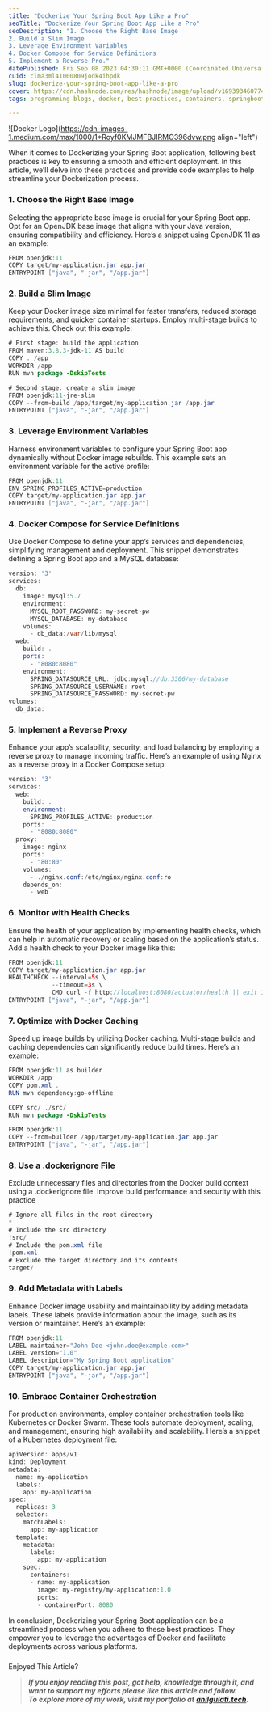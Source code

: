 ```yaml
---
title: "Dockerize Your Spring Boot App Like a Pro"
seoTitle: "Dockerize Your Spring Boot App Like a Pro"
seoDescription: "1. Choose the Right Base Image
2. Build a Slim Image
3. Leverage Environment Variables
4. Docker Compose for Service Definitions
5. Implement a Reverse Pro."
datePublished: Fri Sep 08 2023 04:30:11 GMT+0000 (Coordinated Universal Time)
cuid: clma3ml41000809jodk4ihpdk
slug: dockerize-your-spring-boot-app-like-a-pro
cover: https://cdn.hashnode.com/res/hashnode/image/upload/v1693934607746/43a2b0d8-0671-43e1-a324-7bc2176932dc.png
tags: programming-blogs, docker, best-practices, containers, springboot

---
```


![Docker Logo](https://cdn-images-1.medium.com/max/1000/1*Royf0KMJMFBJIRMO396dvw.png align="left")

When it comes to Dockerizing your Spring Boot application, following best practices is key to ensuring a smooth and efficient deployment. In this article, we’ll delve into these practices and provide code examples to help streamline your Dockerization process.

### 1\. Choose the Right Base Image

Selecting the appropriate base image is crucial for your Spring Boot app. Opt for an OpenJDK base image that aligns with your Java version, ensuring compatibility and efficiency. Here’s a snippet using OpenJDK 11 as an example:

```java
FROM openjdk:11
COPY target/my-application.jar app.jar
ENTRYPOINT ["java", "-jar", "/app.jar"]
```

### 2\. Build a Slim Image

Keep your Docker image size minimal for faster transfers, reduced storage requirements, and quicker container startups. Employ multi-stage builds to achieve this. Check out this example:

```java
# First stage: build the application
FROM maven:3.8.3-jdk-11 AS build
COPY . /app
WORKDIR /app
RUN mvn package -DskipTests

# Second stage: create a slim image
FROM openjdk:11-jre-slim
COPY --from=build /app/target/my-application.jar /app.jar
ENTRYPOINT ["java", "-jar", "/app.jar"]
```

### 3\. Leverage Environment Variables

Harness environment variables to configure your Spring Boot app dynamically without Docker image rebuilds. This example sets an environment variable for the active profile:

```java
FROM openjdk:11
ENV SPRING_PROFILES_ACTIVE=production
COPY target/my-application.jar app.jar
ENTRYPOINT ["java", "-jar", "/app.jar"]
```

### 4\. Docker Compose for Service Definitions

Use Docker Compose to define your app’s services and dependencies, simplifying management and deployment. This snippet demonstrates defining a Spring Boot app and a MySQL database:

```java
version: '3'
services:
  db:
    image: mysql:5.7
    environment:
      MYSQL_ROOT_PASSWORD: my-secret-pw
      MYSQL_DATABASE: my-database
    volumes:
      - db_data:/var/lib/mysql
  web:
    build: .
    ports:
      - "8080:8080"
    environment:
      SPRING_DATASOURCE_URL: jdbc:mysql://db:3306/my-database
      SPRING_DATASOURCE_USERNAME: root
      SPRING_DATASOURCE_PASSWORD: my-secret-pw
volumes:
  db_data:
```

### 5\. Implement a Reverse Proxy

Enhance your app’s scalability, security, and load balancing by employing a reverse proxy to manage incoming traffic. Here’s an example of using Nginx as a reverse proxy in a Docker Compose setup:

```java
version: '3'
services:
  web:
    build: .
    environment:
      SPRING_PROFILES_ACTIVE: production
    ports:
      - "8080:8080"
  proxy:
    image: nginx
    ports:
      - "80:80"
    volumes:
      - ./nginx.conf:/etc/nginx/nginx.conf:ro
    depends_on:
      - web
```

### 6\. Monitor with Health Checks

Ensure the health of your application by implementing health checks, which can help in automatic recovery or scaling based on the application’s status. Add a health check to your Docker image like this:

```java
FROM openjdk:11
COPY target/my-application.jar app.jar
HEALTHCHECK --interval=5s \
            --timeout=3s \
            CMD curl -f http://localhost:8080/actuator/health || exit 1
ENTRYPOINT ["java", "-jar", "/app.jar"]
```

### 7\. Optimize with Docker Caching

Speed up image builds by utilizing Docker caching. Multi-stage builds and caching dependencies can significantly reduce build times. Here’s an example:

```java
FROM openjdk:11 as builder
WORKDIR /app
COPY pom.xml .
RUN mvn dependency:go-offline

COPY src/ ./src/
RUN mvn package -DskipTests

FROM openjdk:11
COPY --from=builder /app/target/my-application.jar app.jar
ENTRYPOINT ["java", "-jar", "/app.jar"]
```

### 8\. Use a .dockerignore File

Exclude unnecessary files and directories from the Docker build context using a .dockerignore file. Improve build performance and security with this practice

```java
# Ignore all files in the root directory
*
# Include the src directory
!src/
# Include the pom.xml file
!pom.xml
# Exclude the target directory and its contents
target/
```

### 9\. Add Metadata with Labels

Enhance Docker image usability and maintainability by adding metadata labels. These labels provide information about the image, such as its version or maintainer. Here’s an example:

```java
FROM openjdk:11
LABEL maintainer="John Doe <john.doe@example.com>"
LABEL version="1.0"
LABEL description="My Spring Boot application"
COPY target/my-application.jar app.jar
ENTRYPOINT ["java", "-jar", "/app.jar"]
```

### 10\. Embrace Container Orchestration

For production environments, employ container orchestration tools like Kubernetes or Docker Swarm. These tools automate deployment, scaling, and management, ensuring high availability and scalability. Here’s a snippet of a Kubernetes deployment file:

```java
apiVersion: apps/v1
kind: Deployment
metadata:
  name: my-application
  labels:
    app: my-application
spec:
  replicas: 3
  selector:
    matchLabels:
      app: my-application
  template:
    metadata:
      labels:
        app: my-application
    spec:
      containers:
      - name: my-application
        image: my-registry/my-application:1.0
        ports:
        - containerPort: 8080
```

In conclusion, Dockerizing your Spring Boot application can be a streamlined process when you adhere to these best practices. They empower you to leverage the advantages of Docker and facilitate deployments across various platforms.  

###   
Enjoyed This Article?

> ***If you enjoy reading this post, got help, knowledge through it, and want to support my efforts please like this article and follow.  
> To explore more of my work, visit my portfolio at*** [***anilgulati.tech***](http://anilgulati.tech?utmSource=hashnode&article=/dockerize-your-spring-boot-app-like-a-pro)***.***